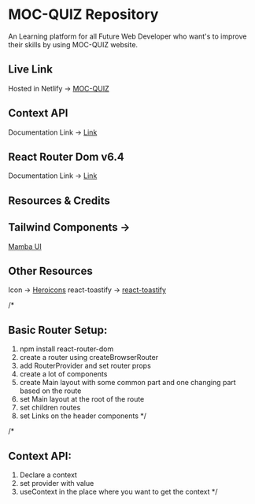 # MOC-QUIZ Repository

An Learning platform for all Future  Web Developer who want's to improve their skills by using MOC-QUIZ website.


## Live Link

Hosted in Netlify -> [MOC-QUIZ]()

## Context API

Documentation Link -> [Link](https://reactjs.org/docs/context.html#api)

## React Router Dom v6.4 

Documentation Link -> [Link](https://reactrouter.com/en/main/start/overview)

## Resources & Credits

## Tailwind Components -> 
[Mamba UI](https://www.mambaui.com/)

## Other Resources

Icon -> [Heroicons](https://heroicons.com/)
react-toastify -> [react-toastify](https://www.npmjs.com/package/react-toastify)


/*
## Basic Router Setup:
1. npm install react-router-dom
2. create a router using createBrowserRouter
3. add RouterProvider and set router props
4. create a lot of components
5. create Main layout with some common part and one changing part based on the route
6. set Main layout at the root of the route
7. set children routes
8. set Links on the header components
*/


/*
## Context API:
1. Declare a context
2. set provider with value
3. useContext in the place where you want to get the context
 */
